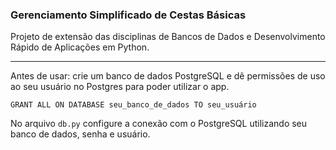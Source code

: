### Gerenciamento Simplificado de Cestas Básicas
Projeto de extensão das disciplinas de Bancos de Dados e Desenvolvimento Rápido de Aplicações em Python.

---

Antes de usar: crie um banco de dados PostgreSQL e dê permissões de uso ao seu usuário no Postgres para poder utilizar o app. 
```
GRANT ALL ON DATABASE seu_banco_de_dados TO seu_usuário
```

No arquivo `db.py` configure a conexão com o PostgreSQL utilizando seu banco de dados, senha e usuário.
